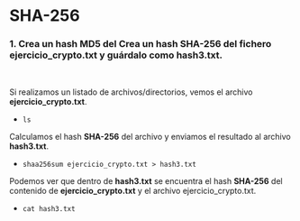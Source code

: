 <h1>SHA-256</h1>

<h3>1. Crea un hash MD5 del Crea un hash SHA-256 del fichero ejercicio_crypto.txt y guárdalo como hash3.txt.</h3>

<br>


Si realizamos un listado de archivos/directorios, vemos el archivo **ejercicio_crypto.txt**. <p>

- `ls`

Calculamos el hash **SHA-256** del archivo y enviamos el resultado al archivo **hash3.txt**. 

- `shaa256sum ejercicio_crypto.txt > hash3.txt`


Podemos ver que dentro de **hash3.txt** se encuentra el hash **SHA-256** del contenido de **ejercicio_crypto.txt** y el archivo ejercicio_crypto.txt.

- `cat hash3.txt`
